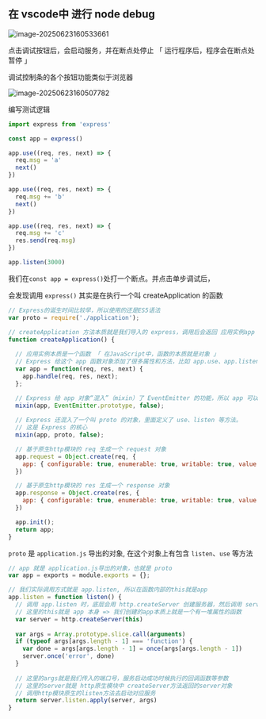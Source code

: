 ## 在 vscode中 进行 node debug

![image-20250623160533661](https://s2.loli.net/2025/06/23/Mxk24jfhW1lUPSE.png) 

点击调试按钮后，会启动服务，并在断点处停止 「 运行程序后，程序会在断点处暂停 」

调试控制条的各个按钮功能类似于浏览器

![image-20250623160507782](https://s2.loli.net/2025/06/23/WidA8hPjqCosu16.png) 



编写测试逻辑

```js
import express from 'express'

const app = express()

app.use((req, res, next) => {
  req.msg = 'a'
  next()
})

app.use((req, res, next) => {
  req.msg += 'b'
  next()
})

app.use((req, res, next) => {
  req.msg += 'c'
  res.send(req.msg)
})

app.listen(3000)
```



我们在`const app = express()`处打一个断点。并点击单步调试后，

会发现调用 `express()` 其实是在执行一个叫 createApplication 的函数



```js
// Express的诞生时间比较早，所以使用的还是ES5语法
var proto = require('./application');

// createApplication 方法本质就是我们导入的 express，调用后会返回 应用实例app
function createApplication() {
  
  // 应用实例本质是一个函数 「 在JavaScript中，函数的本质就是对象 」
  // Express 给这个 app 函数对象添加了很多属性和方法，比如 app.use、app.listen。
  var app = function(req, res, next) {
    app.handle(req, res, next);
  };

  // Express 给 app 对象“混入”（mixin）了 EventEmitter 的功能，所以 app 可以触发和监听事件。
  mixin(app, EventEmitter.prototype, false);
  
  // Express 还混入了一个叫 proto 的对象，里面定义了 use、listen 等方法。
  // 这是 Express 的核心
  mixin(app, proto, false);

  // 基于原生http模块的 req 生成一个 request 对象
  app.request = Object.create(req, {
    app: { configurable: true, enumerable: true, writable: true, value: app }
  })

  // 基于原生http模块的 res 生成一个 response 对象
  app.response = Object.create(res, {
    app: { configurable: true, enumerable: true, writable: true, value: app }
  })

  app.init();
  return app;
}
```



`proto` 是 `application.js` 导出的对象, 在这个对象上有包含 `listen`、`use` 等方法

```js
// app 就是 application.js导出的对象，也就是 proto
var app = exports = module.exports = {};

// 我们实际调用方式就是 app.listen, 所以在函数内部的this就是app
app.listen = function listen() {
  // 调用 app.listen 时，底层会用 http.createServer 创建服务器，然后调用 server.listen 启动。
  // 这里的this就是 app 本身 => 我们创建的app本质上就是一个有一堆属性的函数
  var server = http.createServer(this)
  
  var args = Array.prototype.slice.call(arguments)
  if (typeof args[args.length - 1] === 'function') {
    var done = args[args.length - 1] = once(args[args.length - 1])
    server.once('error', done)
  }
  
  // 这里的args就是我们传入的端口号，服务启动成功时候执行的回调函数等参数
  // 这里的server就是 http原生模块中 createServer方法返回的server对象
  // 调用http模块原生的listen方法去启动对应服务
  return server.listen.apply(server, args)
}
```

